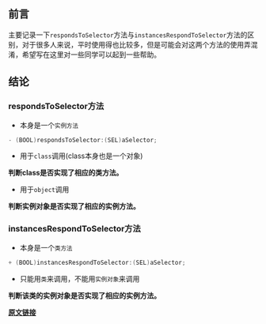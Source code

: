 ## 前言

主要记录一下`respondsToSelector`方法与`instancesRespondToSelector`方法的区别，对于很多人来说，平时使用得也比较多，但是可能会对这两个方法的使用弄混淆，希望写在这里对一些同学可以起到一些帮助。

## 结论

### respondsToSelector方法

- 本身是一个`实例方法` 

```objectivec
- (BOOL)respondsToSelector:(SEL)aSelector;
```

- 用于`class`调用(class本身也是一个对象)

**判断class是否实现了相应的类方法。**

- 用于`object`调用

**判断实例对象是否实现了相应的实例方法。**

### instancesRespondToSelector方法

- 本身是一个`类方法` 

```objectivec
+ (BOOL)instancesRespondToSelector:(SEL)aSelector;
```

- 只能用`类`来调用，不能用`实例对象`来调用

**判断该类的实例对象是否实现了相应的实例方法。**



**[原文链接](https://www.jianshu.com/p/29b9c6abfc1b)**
